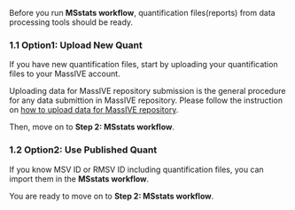 
Before you run **MSstats workflow**, quantification files(reports) from data processing tools should be ready. 


### 1.1 Option1: Upload New Quant
If you have new quantification files, start by uploading your quantification files to your MassIVE account.

Uploading data for MassIVE repository submission is the general procedure for any data submittion in MassIVE repository.
Please follow the instruction on [how to upload data for MassIVE repository](https://ccms-ucsd.github.io/MassIVEDocumentation/submit_data/).

Then, move on to **Step 2: MSstats workflow**.


### 1.2 Option2: Use Published Quant
If you know MSV ID or RMSV ID including quantification files, you can import them in the **MSstats workflow**.

You are ready to move on to **Step 2: MSstats workflow**.